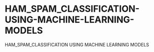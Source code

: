 # HAM_SPAM_CLASSIFICATION-USING-MACHINE-LEARNING-MODELS
HAM_SPAM_CLASSIFICATION USING MACHINE LEARNING MODELS
